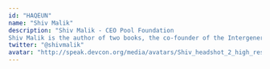 ```yaml
---
id: "HAQEUN"
name: "Shiv Malik"
description: "Shiv Malik - CEO Pool Foundation
Shiv Malik is the author of two books, the co-founder of the Intergenerational Foundation think tank, an award nominated broadcaster, and a former investigative ​journalist for the Guardian. In 2021 he co-founded Pool and currently leads the foundation on its mission to bring Data Unions to the world and ensure people have control of their data and a genuine stake in the digital economy."
twitter: "@shivmalik"
avatar: "http://speak.devcon.org/media/avatars/Shiv_headshot_2_high_res_pic_1_kO59v6k.jpg"
---
```

